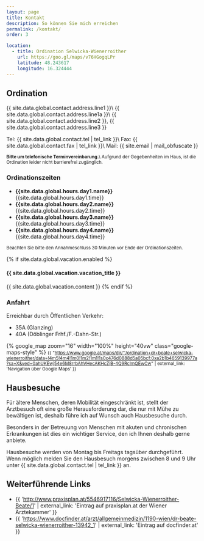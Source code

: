 ```yaml
---
layout: page
title: Kontakt
description: So können Sie mich erreichen
permalink: /kontakt/
order: 3

location:
  - title: Ordination Selwicka-Wienerroither
    url: https://goo.gl/maps/v76HGogqLPr
    latitude: 48.243617
    longitude: 16.324444
---
```


## Ordination

{{ site.data.global.contact.address.line1 }}\\
{{ site.data.global.contact.address.line1a }}\\
{{ site.data.global.contact.address.line2 }}, {{ site.data.global.contact.address.line3 }}

Tel:  {{ site.data.global.contact.tel | tel_link }}\\
Fax:  {{ site.data.global.contact.fax | tel_link }}\\
Mail: {{ site.email | mail_obfuscate }}

<small>**Bitte um telefonische Terminvereinbarung.**\\
Aufgrund der Gegebenheiten im Haus, ist die Ordination leider nicht
barrierefrei zugänglich.</small>

### Ordinationszeiten

* **{{site.data.global.hours.day1.name}}** {{site.data.global.hours.day1.time}}
* **{{site.data.global.hours.day2.name}}** {{site.data.global.hours.day2.time}}
* **{{site.data.global.hours.day3.name}}** {{site.data.global.hours.day3.time}}
* **{{site.data.global.hours.day4.name}}** {{site.data.global.hours.day4.time}}

<small>Beachten Sie bitte den Annahmeschluss 30 Minuten vor Ende der Ordinationszeiten.</small>


{% if site.data.global.vacation.enabled %}
#### {{ site.data.global.vacation.vacation_title }}

{{ site.data.global.vacation.content }}
{% endif %}

### Anfahrt

Erreichbar durch Öffentlichen Verkehr:
* 35A (Glanzing)
* 40A (Döblinger Frhf./F.-Dahn-Str.)

{% google_map zoom="16" width="100%" height="40vw" class="google-maps-style" %}
<small>{{ "https://www.google.at/maps/dir/''/ordination+dr+beate+selwicka-wienerroither/data=!4m5!4m4!1m0!1m2!1m1!1s0x476d0888d5a05bcf:0xa2b1b4659139977a?sa=X&ved=0ahUKEwj54e6M8rrbAhVHecAKHcZjB-4Q9RcImQEwCw" | external_link: 'Navigation über Google Maps' }}</small>

## Hausbesuche

Für ältere Menschen, deren Mobilität eingeschränkt ist, stellt der Arztbesuch oft eine große Herausforderung 
dar, die nur mit Mühe zu bewältigen ist, deshalb führe ich auf Wunsch auch Hausbesuche durch.

Besonders in der Betreuung von Menschen mit akuten und chronischen Erkrankungen ist dies ein wichtiger 
Service, den ich Ihnen deshalb gerne anbiete.

Hausbesuche werden von Montag bis Freitags tagsüber durchgeführt. Wenn möglich melden Sie den Hausbesuch
 morgens zwischen 8 und 9 Uhr unter {{ site.data.global.contact.tel | tel_link }} an.

## Weiterführende Links

* {{ 'http://www.praxisplan.at/5546917116/Selwicka-Wienerroither-Beate/1' | external_link: 'Eintrag auf praxisplan.at der Wiener Ärztekammer' }}
* {{ 'https://www.docfinder.at/arzt/allgemeinmedizin/1190-wien/dr-beate-selwicka-wienerroither-13942_1' | external_link: 'Eintrag auf docfinder.at' }}